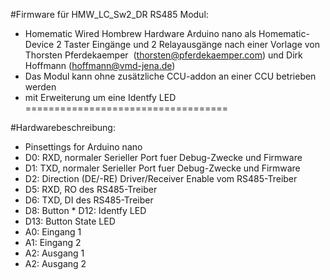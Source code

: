 #Firmware für HMW_LC_Sw2_DR RS485 Modul: 
* Homematic Wired Hombrew Hardware Arduino nano als Homematic-Device 2 Taster Eingänge und 2 Relayausgänge nach einer Vorlage von Thorsten Pferdekaemper  (thorsten@pferdekaemper.com) und Dirk Hoffmann (hoffmann@vmd-jena.de)  
* Das Modul kann ohne zusätzliche CCU-addon an einer CCU betrieben werden 
* mit Erweiterung um eine Identfy LED
===================================

#Hardwarebeschreibung: 
* Pinsettings for Arduino nano 
* D0: RXD, normaler Serieller Port fuer Debug-Zwecke und Firmware 
* D1: TXD, normaler Serieller Port fuer Debug-Zwecke und Firmware 
* D2: Direction (DE/-RE) Driver/Receiver Enable vom RS485-Treiber 
* D5: RXD, RO des RS485-Treiber 
* D6: TXD, DI des RS485-Treiber 
* D8: Button * D12: Identfy LED 
* D13: Button State LED 
* A0: Eingang 1 
* A1: Eingang 2 
* A2: Ausgang 1 
* A2: Ausgang 2
